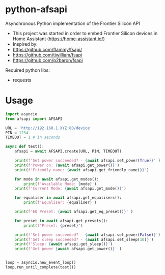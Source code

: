 # python-afsapi

Asynchronous Python implementation of the Frontier Silicon API
- This project was started in order to embed Frontier Silicon devices in Home Assistant (https://home-assistant.io/)
- Inspired by:
 - https://github.com/flammy/fsapi/
 - https://github.com/tiwilliam/fsapi
 - https://github.com/p2baron/fsapi

Required python libs:
  - requests

Usage
=====

```python
import asyncio
from afsapi import AFSAPI

URL = 'http://192.168.1.XYZ:80/device'
PIN = 1234
TIMEOUT = 1 # in seconds

async def test():
    afsapi = await AFSAPI.create(URL, PIN, TIMEOUT)

    print(f'Set power succeeded? - {await afsapi.set_power(True)}' )
    print(f'Power on: {await afsapi.get_power()}')
    print(f'Friendly name: {await afsapi.get_friendly_name()}')

    for mode in await afsapi.get_modes():
        print(f'Available Mode: {mode}')
    print(f'Current Mode: {await afsapi.get_mode()}')

    for equaliser in await afsapi.get_equalisers():
        print(f'Equaliser: {equaliser}')

    print(f'EQ Preset: {await afsapi.get_eq_preset()}' )

    for preset in await afsapi.get_presets():
        print(f"Preset: {preset}")

    print(f'Set power succeeded? - {await afsapi.set_power(False)}')
    print(f'Set sleep succeeded? - {await afsapi.set_sleep(10)}')
    print(f'Sleep: {await afsapi.get_sleep()}')
    print(f'Get power {await afsapi.get_power()}' )


loop = asyncio.new_event_loop()
loop.run_until_complete(test())

```